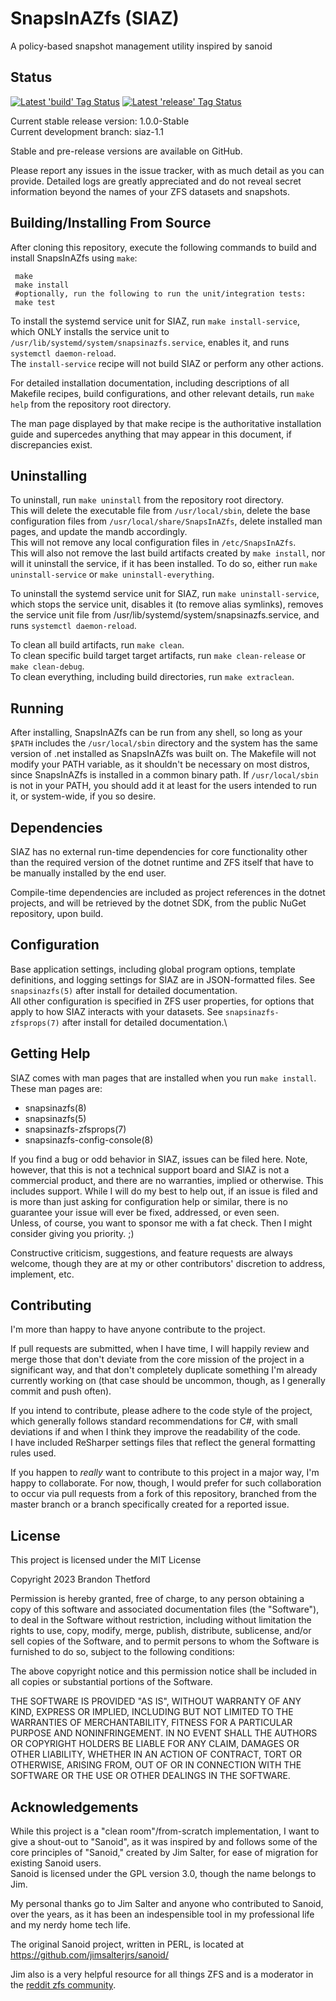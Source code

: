  # SnapsInAZfs (SIAZ)

 A policy-based snapshot management utility inspired by sanoid

 ## Status
 
[![Latest 'build' Tag Status](https://github.com/snapsinazfs/snapsinazfs/actions/workflows/build-and-test-build-tag.yml/badge.svg)](https://github.com/snapsinazfs/snapsinazfs/actions/workflows/build-and-test-build-tag.yml)
[![Latest 'release' Tag Status](https://github.com/snapsinazfs/snapsinazfs/actions/workflows/build-and-test-release-tag.yml/badge.svg)](https://github.com/snapsinazfs/snapsinazfs/actions/workflows/build-and-test-release-tag.yml)
 
 Current stable release version: 1.0.0-Stable\
 Current development branch: siaz-1.1

 Stable and pre-release versions are available on GitHub.

 Please report any issues in the issue tracker, with as much detail as you can provide. Detailed logs are greatly appreciated and do not reveal secret information beyond the names of your ZFS datasets and snapshots.

 ## Building/Installing From Source
 
 After cloning this repository, execute the following commands to build and install SnapsInAZfs using `make`:

     make
     make install
     #optionally, run the following to run the unit/integration tests:
     make test
 
 To install the systemd service unit for SIAZ, run `make install-service`, which ONLY installs the service unit
 to `/usr/lib/systemd/system/snapsinazfs.service`, enables it, and runs `systemctl daemon-reload`.\
 The `install-service` recipe will not build SIAZ or perform any other actions.

 For detailed installation documentation,
 including descriptions of all Makefile recipes, build configurations, and other relevant details,
 run `make help` from the repository root directory.

 The man page displayed by that make recipe is the authoritative installation guide and supercedes anything that may appear in this document, if discrepancies exist.

 ## Uninstalling

 To uninstall, run `make uninstall` from the repository root directory.\
 This will delete the executable file from `/usr/local/sbin`, delete the base configuration files from 
 `/usr/local/share/SnapsInAZfs`, delete installed man pages, and update the mandb accordingly.\
 This will not remove any local configuration files in `/etc/SnapsInAZfs`.\
 This will also not remove the last build artifacts created by `make install`, nor will it uninstall the service,
 if it has been installed. To do so, either run `make uninstall-service` or `make uninstall-everything`.
 
 To uninstall the systemd service unit for SIAZ, run `make uninstall-service`, which stops the service unit,
 disables it (to remove alias symlinks), removes the service unit file from /usr/lib/systemd/system/snapsinazfs.service,
 and runs `systemctl daemon-reload`.

 To clean all build artifacts, run `make clean`.\
 To clean specific build target target artifacts, run `make clean-release` or `make clean-debug`.\
 To clean everything, including build directories, run `make extraclean`.

 ## Running

 After installing, SnapsInAZfs can be run from any shell, so long as your `$PATH` includes
 the  `/usr/local/sbin` directory and the system has the same version of .net installed as SnapsInAZfs was
 built on. The Makefile will not modify your PATH variable, as it shouldn't be necessary on most distros, since 
 SnapsInAZfs is installed in a common binary path. If `/usr/local/sbin` is not in your PATH, you should add it at
 least for the users intended to run it, or system-wide, if you so desire.
 
 ## Dependencies

 SIAZ has no external run-time dependencies for core functionality other than the required version of the dotnet runtime
 and ZFS itself that have to be manually installed by the end user.
 
 Compile-time dependencies are included as project references in the dotnet projects, and will be retrieved by the dotnet SDK, from the public NuGet repository, upon build.

 ## Configuration

 Base application settings, including global program options, template definitions, and logging settings for SIAZ are in JSON-formatted files. See `snapsinazfs(5)` after install for detailed documentation.\
 All other configuration is specified in ZFS user properties, for options that apply to how SIAZ interacts with your datasets. See `snapsinazfs-zfsprops(7)` after install for detailed documentation.\

 ## Getting Help

 SIAZ comes with man pages that are installed when you run `make install`.\
 These man pages are:
 - snapsinazfs(8)
 - snapsinazfs(5)
 - snapsinazfs-zfsprops(7)
 - snapsinazfs-config-console(8)
 
 If you find a bug or odd behavior in SIAZ, issues can be filed here. Note, however, that this is not a technical
 support board and SIAZ is not a commercial product, and there are no warranties, implied or otherwise. This
 includes support. While I will do my best to help out, if an issue is filed and is more than just asking for
 configuration help or similar, there is no guarantee your issue will ever be fixed, addressed, or even seen.\
 Unless, of course, you want to sponsor me with a fat check. Then I might consider giving you priority. ;)

 Constructive criticism, suggestions, and feature requests are always welcome, though they are at my or other
 contributors' discretion to address, implement, etc.

 ## Contributing

 I'm more than happy to have anyone contribute to the project.

 If pull requests are submitted, when I have time, I will happily review and merge those that don't deviate from
 the core mission of the project in a significant way, and that don't completely duplicate something I'm already
 currently working on (that case should be uncommon, though, as I generally commit and push often).

 If you intend to contribute, please adhere to the code style of the project, which generally follows standard
 recommendations for C#, with small deviations if and when I think they improve the readability of the code.\
 I have included ReSharper settings files that reflect the general formatting rules used.
 
 If you happen to _really_ want to contribute to this project in a major way, I'm happy to collaborate. For now,
 though, I would prefer for such collaboration to occur via pull requests from a fork of this repository, branched
 from the master branch or a branch specifically created for a reported issue.

 ## License

 This project is licensed under the MIT License

 Copyright 2023 Brandon Thetford

 Permission is hereby granted, free of charge, to any person obtaining a copy of this software and associated documentation files (the "Software"), to deal in the Software without restriction, including without limitation the rights to use, copy, modify, merge, publish, distribute, sublicense, and/or sell copies of the Software, and to permit persons to whom the Software is furnished to do so, subject to the following conditions:

 The above copyright notice and this permission notice shall be included in all copies or substantial portions of the Software.

 THE SOFTWARE IS PROVIDED "AS IS", WITHOUT WARRANTY OF ANY KIND, EXPRESS OR IMPLIED, INCLUDING BUT NOT LIMITED TO THE WARRANTIES OF MERCHANTABILITY, FITNESS FOR A PARTICULAR PURPOSE AND NONINFRINGEMENT. IN NO EVENT SHALL THE AUTHORS OR COPYRIGHT HOLDERS BE LIABLE FOR ANY CLAIM, DAMAGES OR OTHER LIABILITY, WHETHER IN AN ACTION OF CONTRACT, TORT OR OTHERWISE, ARISING FROM, OUT OF OR IN CONNECTION WITH THE SOFTWARE OR THE USE OR OTHER DEALINGS IN THE SOFTWARE.

 ## Acknowledgements

 While this project is a "clean room"/from-scratch implementation, I want to give a shout-out to "Sanoid", as it was inspired by and follows some of the core
 principles of "Sanoid," created by Jim Salter, for ease of migration for existing Sanoid users.\
 Sanoid is licensed under the GPL version 3.0, though the name belongs to Jim.

 My personal thanks go to Jim Salter and anyone who contributed to Sanoid, over the years, as it has been an
 indespensible tool in my professional life and my nerdy home tech life.

 The original Sanoid project, written in PERL, is located at https://github.com/jimsalterjrs/sanoid/

 Jim also is a very helpful resource for all things ZFS and is a moderator in the [reddit zfs community](https://www.reddit.com/r/zfs/).
